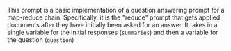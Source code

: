 This prompt is a basic implementation of a question answering prompt for a map-reduce chain.
Specifically, it is the "reduce" prompt that gets applied documents after they have initially been asked for an answer.
It takes in a single variable for the initial responses (`summaries`) and then a variable for the question (`question`)

